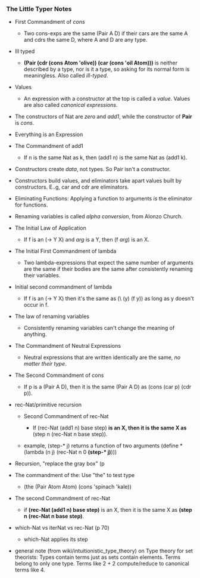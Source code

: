 ### The Little Typer Notes

- First Commandment of _cons_
	- Two cons-exps are the same (Pair A D) if their cars are the same A and cdrs the same D, where A and D are any type.
	
- Ill typed
	- __(Pair (cdr (cons Atom 'olive)) (car (cons 'oil Atom)))__ is neither described by a type, nor is it a type, so asking for its normal form is meaningless. Also called _ill-typed_.

- Values
	- An expression with a constructor at the top is called a _value_. Values are also called _canonical expressions_.
	
- The constructors of Nat are _zero_ and _add1_, while the constructor of __Pair__ is _cons_.

- Everything is an Expression

- The Commandment of add1
	- If n is the same Nat as k, then (add1 n) is the same Nat as (add1 k).
	
- Constructors create _data_, not types. So Pair isn't a constructor.

- Constructors build values, and eliminators take apart values built by constructors. E..g, car and cdr are eliminators.

- Eliminating Functions: Applying a function to arguments _is_ the eliminator for functions.

- Renaming variables is called _alpha conversion_, from Alonzo Church.

- The Initial Law of Application
	- If f is an (-> Y X) and _arg_ is a Y, then (f _arg_) is an X.
	
- The Initial First Commandment of lambda
	- Two lambda-expressions that expect the same number of arguments are the same if their bodies are the same after consistently renaming their variables.
	
- Initial second commandment of lambda
	- If f is an (-> Y X) then it's the same as (\ (y) (f y)) as long as y doesn't occur in f.
	
- The law of renaming variables
	- Consistently renaming variables can't change the meaning of anything.
	
- The Commandment of Neutral Expressions
	- Neutral expressions that are written identically are the same, _no matter their type_.

- The Second Commandment of cons
	- If p is a (Pair A D), then it is the same (Pair A D) as (cons (car p) (cdr p)).
	
	
- rec-Nat/primitive recursion
	- Second Commandment of rec-Nat
		- If (rec-Nat (add1 n) base step) __is an X, then it is the same X as__ (step n (rec-Nat n base step)).
		
	- example, (step-* j) returns a function of two arguments
	(define * (lambda (n j) (rec-Nat n 0 __(step-\* j)__)))

- Recursion, "replace the gray box" (p
- The commandment of the: Use "the" to test type
	- (the (Pair Atom Atom) (cons 'spinach 'kale))
	
- The second Commandment of rec-Nat
	- if __(rec-Nat (add1 n) base step)__ is an X, then it is the same X as __(step n (rec-Nat n base step)__.
	
- which-Nat vs iterNat vs rec-Nat (p 70)
	- which-Nat applies its step

- general note (from wiki/intuitionistic\_type\_theory) on Type theory for set theorists: Types contain terms just as sets contain elements. Terms belong to only one type. Terms like 2 + 2 compute/reduce to canonical terms like 4.



